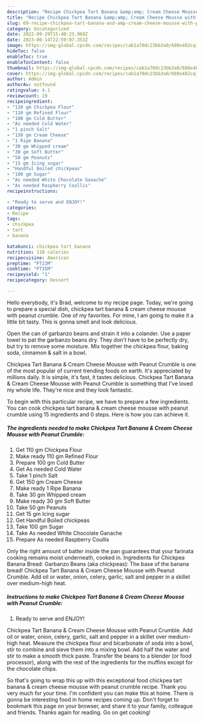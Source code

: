 ```yaml
---
description: "Recipe Chickpea Tart Banana &amp;amp; Cream Cheese Mousse with Peanut Crumble yang Delicious}"
title: "Recipe Chickpea Tart Banana &amp;amp; Cream Cheese Mousse with Peanut Crumble yang Delicious}"
slug: 69-recipe-chickpea-tart-banana-and-amp-cream-cheese-mousse-with-peanut-crumble-yang-delicious
category: Uncategorized
date: 2022-09-29T15:40:23.969Z
date: 2023-06-14T22:59:07.353Z
image: https://img-global.cpcdn.com/recipes/cab1a70dc23bb3a0/680x482cq70/chickpea-tart-banana-cream-cheese-mousse-with-peanut-crumble-recipe-main-photo.jpg
hideToc: false
enableToc: true
enableTocContent: false
thumbnail: https://img-global.cpcdn.com/recipes/cab1a70dc23bb3a0/680x482cq70/chickpea-tart-banana-cream-cheese-mousse-with-peanut-crumble-recipe-main-photo.jpg
cover: https://img-global.cpcdn.com/recipes/cab1a70dc23bb3a0/680x482cq70/chickpea-tart-banana-cream-cheese-mousse-with-peanut-crumble-recipe-main-photo.jpg
author: Admin
authorAv: notfound
ratingvalue: 4.1
reviewcount: 19
recipeingredient:
- "110 gm Chickpea Flour"
- "110 gm Refined Flour"
- "100 gm Cold Butter"
- "As needed Cold Water"
- "1 pinch Salt"
- "150 gm Cream Cheese"
- "1 Ripe Banana"
- "30 gm Whipped cream"
- "30 gm Soft Butter"
- "50 gm Peanuts"
- "15 gm Icing sugar"
- "Handful Boiled chickpeas"
- "100 gm Sugar"
- "As needed White Chocolate Ganache"
- "As needed Raspberry Coullis"
recipeinstructions:

- "Ready to serve and ENJOY!"
categories:
- Recipe
tags:
- chickpea
- tart
- banana

katakunci: chickpea tart banana 
nutrition: 110 calories
recipecuisine: American
preptime: "PT23M"
cooktime: "PT35M"
recipeyield: "1"
recipecategory: Dessert

---
```



Hello everybody, it's Brad, welcome to my recipe page. Today, we're going to prepare a special dish, chickpea tart banana &amp; cream cheese mousse with peanut crumble. One of my favorites. For mine, I am going to make it a little bit tasty. This is gonna smell and look delicious.

Open the can of garbanzo beans and strain it into a colander. Use a paper towel to pat the garbanzo beans dry. They don&#39;t have to be perfectly dry, but try to remove some moisture. Mix together the chickpea flour, baking soda, cinnamon &amp; salt in a bowl.

Chickpea Tart Banana &amp; Cream Cheese Mousse with Peanut Crumble is one of the most popular of current trending foods on earth. It's appreciated by millions daily. It is simple, it's fast, it tastes delicious. Chickpea Tart Banana &amp; Cream Cheese Mousse with Peanut Crumble is something that I've loved my whole life. They're nice and they look fantastic.


To begin with this particular recipe, we have to prepare a few ingredients. You can cook chickpea tart banana &amp; cream cheese mousse with peanut crumble using 15 ingredients and 0 steps. Here is how you can achieve it.

<!--inarticleads1-->

##### The ingredients needed to make Chickpea Tart Banana &amp; Cream Cheese Mousse with Peanut Crumble:

1. Get 110 gm Chickpea Flour
1. Make ready 110 gm Refined Flour
1. Prepare 100 gm Cold Butter
1. Get As needed Cold Water
1. Take 1 pinch Salt
1. Get 150 gm Cream Cheese
1. Make ready 1 Ripe Banana
1. Take 30 gm Whipped cream
1. Make ready 30 gm Soft Butter
1. Take 50 gm Peanuts
1. Get 15 gm Icing sugar
1. Get Handful Boiled chickpeas
1. Take 100 gm Sugar
1. Take As needed White Chocolate Ganache
1. Prepare As needed Raspberry Coullis


Only the right amount of batter inside the pan guarantees that your farinata cooking remains moist underneath, cooked in. Ingredients for Chickpea Banana Bread: Garbanzo Beans (aka chickpeas): The base of the banana bread! Chickpea Tart Banana &amp; Cream Cheese Mousse with Peanut Crumble. Add oil or water, onion, celery, garlic, salt and pepper in a skillet over medium-high heat. 

<!--inarticleads2-->

##### Instructions to make Chickpea Tart Banana &amp; Cream Cheese Mousse with Peanut Crumble:


1. Ready to serve and ENJOY!

Chickpea Tart Banana &amp; Cream Cheese Mousse with Peanut Crumble. Add oil or water, onion, celery, garlic, salt and pepper in a skillet over medium-high heat. Measure the chickpea flour and bicarbonate of soda into a bowl, stir to combine and sieve them into a mixing bowl. Add half the water and stir to make a smooth thick paste. Transfer the beans to a blender (or food processor), along with the rest of the ingredients for the muffins except for the chocolate chips. 

So that's going to wrap this up with this exceptional food chickpea tart banana &amp; cream cheese mousse with peanut crumble recipe. Thank you very much for your time. I'm confident you can make this at home. There is gonna be interesting food in home recipes coming up. Don't forget to bookmark this page on your browser, and share it to your family, colleague and friends. Thanks again for reading. Go on get cooking!
